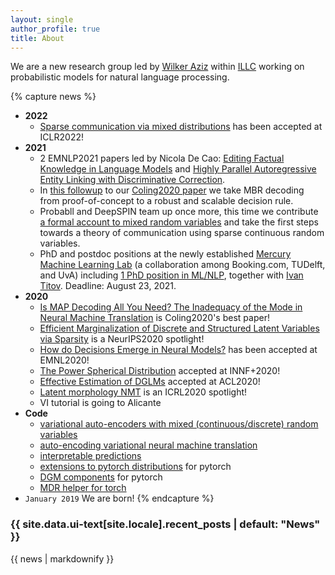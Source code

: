 ```yaml
---
layout: single
author_profile: true
title: About
---
```


We are a new research group led by [Wilker Aziz](http://wilkeraziz.github.io) within [ILLC](http://www.illc.uva.nl) working on probabilistic models for natural language processing. 




{% capture news %}
* **2022**
  * [Sparse communication via mixed distributions](https://arxiv.org/pdf/2108.02658.pdf) has been accepted at ICLR2022!
* **2021**
  * 2 EMNLP2021 papers led by Nicola De Cao: [Editing Factual Knowledge in Language Models](https://arxiv.org/abs/2104.08164) and [Highly Parallel Autoregressive Entity Linking with Discriminative Correction]().
  * In [this followup](https://arxiv.org/abs/2108.04718) to our [Coling2020 paper](https://www.aclweb.org/anthology/2020.coling-main.398/) we take MBR decoding from proof-of-concept to a robust and scalable decision rule.
  * Probabll and DeepSPIN team up once more, this time we contribute [a formal account to mixed random variables](https://arxiv.org/abs/2108.02658) and take the first steps towards a theory of communication using sparse continuous random variables.
   * PhD and postdoc positions at the newly established [Mercury Machine Learning Lab](https://icai.ai/mercury-machine-learning-lab/) (a collaboration among Booking.com, TUDelft, and UvA) including [1 PhD position in ML/NLP](https://www.uva.nl/en/content/vacancies/2021/07/21-579-phd-4-and-postdoc-1-position-in-machine-learning.html?origin=FpX8Wqb2Sua7FLtTRS6KDw&cb), together with [Ivan Titov](http://ivan-titov.org). Deadline: August 23, 2021.
* **2020**
    * [Is MAP Decoding All You Need? The Inadequacy of the Mode in Neural Machine Translation](https://www.aclweb.org/anthology/2020.coling-main.398/) is Coling2020's best paper!
    * [Efficient Marginalization of Discrete and Structured Latent Variables via Sparsity](https://papers.nips.cc/paper/2020/hash/887caadc3642e304ede659b734f79b00-Abstract.html) is a NeurIPS2020 spotlight!
    * [How do Decisions Emerge in Neural Models?](https://www.aclweb.org/anthology/2020.emnlp-main.262/) has been accepted at EMNL2020!
    * [The Power Spherical Distribution](https://arxiv.org/pdf/2006.04437.pdf) accepted at INNF+2020!
    * [Effective Estimation of DGLMs](https://www.aclweb.org/anthology/2020.acl-main.646.pdf) accepted at ACL2020!
    * [Latent morphology NMT](https://openreview.net/forum?id=BJxSI1SKDH) is an ICRL2020 spotlight!
    * VI tutorial is going to Alicante
* **Code** 
    * [variational auto-encoders with mixed (continuous/discrete) random variables](https://github.com/probabll/mixed-rv-vae)
    * [auto-encoding variational neural machine translation](https://github.com/Roxot/AEVNMT.pt)
    * [interpretable predictions](https://github.com/bastings/interpretable_predictions)
    * [extensions to pytorch distributions](https://github.com/probabll/dists.pt) for pytorch
    * [DGM components](https://github.com/probabll/dgm.pt) for pytorch
    * [MDR helper for torch](https://github.com/EelcovdW/pytorch-constrained-opt)
* `January 2019` We are born!
{% endcapture %}

<h3 class="archive__subtitle">{{ site.data.ui-text[site.locale].recent_posts | default: "News" }}</h3>
<div class="notice--info">{{ news | markdownify }}</div>
